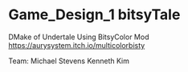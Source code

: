 # Game_Design_1 bitsyTale

DMake of Undertale Using BitsyColor Mod
https://aurysystem.itch.io/multicolorbisty

Team:
Michael Stevens
Kenneth Kim
